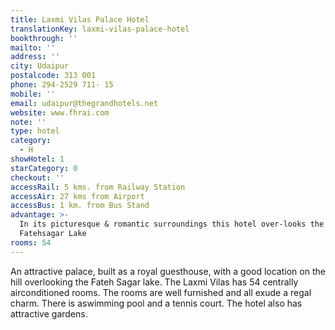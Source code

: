 ```yaml
---
title: Laxmi Vilas Palace Hotel
translationKey: laxmi-vilas-palace-hotel
bookthrough: ''
mailto: ''
address: ''
city: Udaipur
postalcode: 313 001
phone: 294-2529 711- 15
mobile: ''
email: udaipur@thegrandhotels.net
website: www.fhrai.com
note: ''
type: hotel
category:
  - H
showHotel: 1
starCategory: 0
checkout: ''
accessRail: 5 kms. from Railway Station
accessAir: 27 kms from Airport
accessBus: 1 km. from Bus Stand
advantage: >-
  In its picturesque & romantic surroundings this hotel over-looks the serene
  Fatehsagar Lake
rooms: 54
---
```

An attractive palace, built as a royal guesthouse, with a good location on the hill overlooking the Fateh Sagar lake. The Laxmi Vilas has 54 centrally airconditioned rooms. The rooms are well furnished and all exude a regal charm. There is aswimming pool and a tennis court. The hotel also has attractive gardens.
